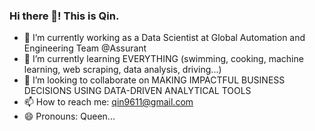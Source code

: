 ### Hi there 👋! This is Qin.

- 🔭 I’m currently working as a Data Scientist at Global Automation and Engineering Team @Assurant
- 🌱 I’m currently learning EVERYTHING (swimming, cooking, machine learning, web scraping, data analysis, driving...)
- 👯 I’m looking to collaborate on MAKING IMPACTFUL BUSINESS DECISIONS USING DATA-DRIVEN ANALYTICAL TOOLS
- 📫 How to reach me: qin9611@gmail.com
- 😄 Pronouns: Queen...
